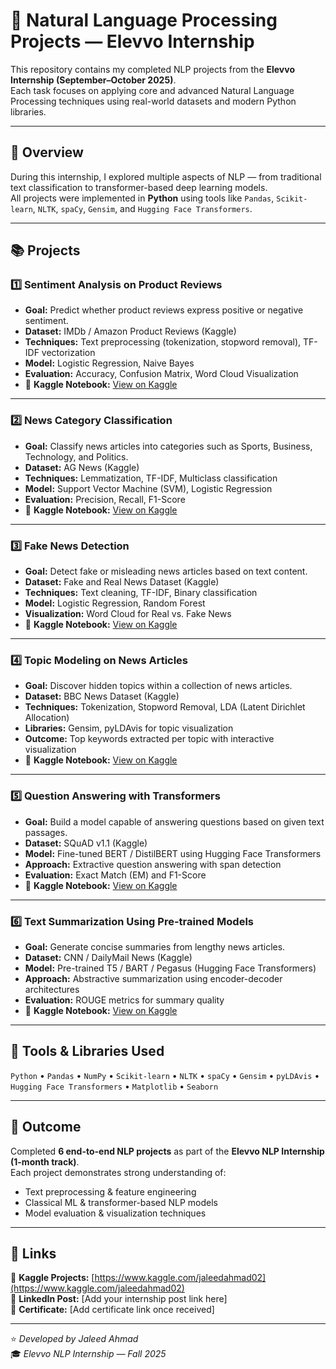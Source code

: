 # 🧠 Natural Language Processing Projects — Elevvo Internship

This repository contains my completed NLP projects from the **Elevvo Internship (September–October 2025)**.  
Each task focuses on applying core and advanced Natural Language Processing techniques using real-world datasets and modern Python libraries.

---

## 🚀 Overview

During this internship, I explored multiple aspects of NLP — from traditional text classification to transformer-based deep learning models.  
All projects were implemented in **Python** using tools like `Pandas`, `Scikit-learn`, `NLTK`, `spaCy`, `Gensim`, and `Hugging Face Transformers`.

---

## 📚 Projects

### 1️⃣ Sentiment Analysis on Product Reviews
- **Goal:** Predict whether product reviews express positive or negative sentiment.  
- **Dataset:** IMDb / Amazon Product Reviews (Kaggle)  
- **Techniques:** Text preprocessing (tokenization, stopword removal), TF-IDF vectorization  
- **Model:** Logistic Regression, Naive Bayes  
- **Evaluation:** Accuracy, Confusion Matrix, Word Cloud Visualization  
- 🔗 **Kaggle Notebook:** [View on Kaggle](https://www.kaggle.com/code/jaleedahmad02/nlp-t1)

---

### 2️⃣ News Category Classification
- **Goal:** Classify news articles into categories such as Sports, Business, Technology, and Politics.  
- **Dataset:** AG News (Kaggle)  
- **Techniques:** Lemmatization, TF-IDF, Multiclass classification  
- **Model:** Support Vector Machine (SVM), Logistic Regression  
- **Evaluation:** Precision, Recall, F1-Score  
- 🔗 **Kaggle Notebook:** [View on Kaggle](https://www.kaggle.com/code/jaleedahmad02/nlp-t2)

---

### 3️⃣ Fake News Detection
- **Goal:** Detect fake or misleading news articles based on text content.  
- **Dataset:** Fake and Real News Dataset (Kaggle)  
- **Techniques:** Text cleaning, TF-IDF, Binary classification  
- **Model:** Logistic Regression, Random Forest  
- **Visualization:** Word Cloud for Real vs. Fake News  
- 🔗 **Kaggle Notebook:** [View on Kaggle](https://www.kaggle.com/code/jaleedahmad02/nlp-t3)

---

### 4️⃣ Topic Modeling on News Articles
- **Goal:** Discover hidden topics within a collection of news articles.  
- **Dataset:** BBC News Dataset (Kaggle)  
- **Techniques:** Tokenization, Stopword Removal, LDA (Latent Dirichlet Allocation)  
- **Libraries:** Gensim, pyLDAvis for topic visualization  
- **Outcome:** Top keywords extracted per topic with interactive visualization  
- 🔗 **Kaggle Notebook:** [View on Kaggle](https://www.kaggle.com/code/jaleedahmad02/nlp-t4)

---

### 5️⃣ Question Answering with Transformers
- **Goal:** Build a model capable of answering questions based on given text passages.  
- **Dataset:** SQuAD v1.1 (Kaggle)  
- **Model:** Fine-tuned BERT / DistilBERT using Hugging Face Transformers  
- **Approach:** Extractive question answering with span detection  
- **Evaluation:** Exact Match (EM) and F1-Score  
- 🔗 **Kaggle Notebook:** [View on Kaggle](https://www.kaggle.com/code/jaleedahmad02/nlp-t5)

---

### 6️⃣ Text Summarization Using Pre-trained Models
- **Goal:** Generate concise summaries from lengthy news articles.  
- **Dataset:** CNN / DailyMail News (Kaggle)  
- **Model:** Pre-trained T5 / BART / Pegasus (Hugging Face Transformers)  
- **Approach:** Abstractive summarization using encoder-decoder architectures  
- **Evaluation:** ROUGE metrics for summary quality  
- 🔗 **Kaggle Notebook:** [View on Kaggle](https://www.kaggle.com/code/jaleedahmad02/nlp-t6)

---

## 🧩 Tools & Libraries Used
`Python` • `Pandas` • `NumPy` • `Scikit-learn` • `NLTK` • `spaCy` • `Gensim` • `pyLDAvis` • `Hugging Face Transformers` • `Matplotlib` • `Seaborn`

---

## 🏁 Outcome
Completed **6 end-to-end NLP projects** as part of the **Elevvo NLP Internship (1-month track)**.  
Each project demonstrates strong understanding of:
- Text preprocessing & feature engineering  
- Classical ML & transformer-based NLP models  
- Model evaluation & visualization techniques  

---

## 🔗 Links
📂 **Kaggle Projects:** [https://www.kaggle.com/jaleedahmad02](https://www.kaggle.com/jaleedahmad02)  
💼 **LinkedIn Post:** [Add your internship post link here]  
📜 **Certificate:** [Add certificate link once received]

---

⭐ *Developed by Jaleed Ahmad*  
🎓 *Elevvo NLP Internship — Fall 2025*
